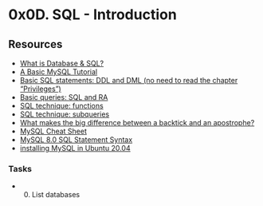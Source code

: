 # 0x0D. SQL - Introduction
## Resources

+ [What is Database & SQL?](https://www.youtube.com/watch?v=FR4QIeZaPeM)
+ [A Basic MySQL Tutorial](https://www.digitalocean.com/community/tutorials/how-to-install-mysql-on-ubuntu-20-04)
+ [Basic SQL statements: DDL and DML (no need to read the chapter “Privileges”)](https://web.csulb.edu/colleges/coe/cecs/dbdesign/dbdesign.php?page=sql/queries.php)
+ [Basic queries: SQL and RA](https://web.csulb.edu/colleges/coe/cecs/dbdesign/dbdesign.php?page=sql/queries.php)
+ [SQL technique: functions](https://web.csulb.edu/colleges/coe/cecs/dbdesign/dbdesign.php?page=sql/functions.php)
+ [SQL technique: subqueries](https://web.csulb.edu/colleges/coe/cecs/dbdesign/dbdesign.php?page=sql/subqueries.php)
+ [What makes the big difference between a backtick and an apostrophe?](https://stackoverflow.com/questions/29402361/what-makes-the-big-difference-between-a-backtick-and-an-apostrophe/29402458)
+ [MySQL Cheat Sheet]()
+ [MySQL 8.0 SQL Statement Syntax](https://dev.mysql.com/doc/refman/8.0/en/sql-statements.html)
+ [installing MySQL in Ubuntu 20.04](https://phoenixnap.com/kb/install-mysql-ubuntu-20-04)

### Tasks
+ 0. List databases
